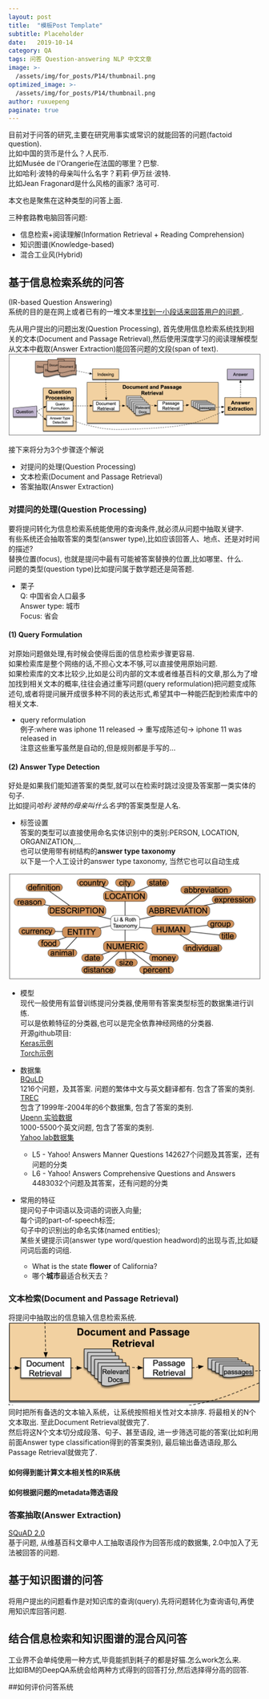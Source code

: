 ```yaml
---
layout: post
title:  "模板Post Template"
subtitle: Placeholder
date:   2019-10-14
category: QA
tags: 问答 Question-answering NLP 中文文章
image: >-
  /assets/img/for_posts/P14/thumbnail.png
optimized_image: >-
  /assets/img/for_posts/P14/thumbnail.png
author: ruxuepeng
paginate: true
---
```

目前对于问答的研究,主要在研究用事实或常识的就能回答的问题(factoid question).  
比如中国的货币是什么？人民币.    
比如Musée de l'Orangerie在法国的哪里？巴黎.  
比如哈利·波特的母亲叫什么名字？莉莉·伊万丝·波特.  
比如Jean Fragonard是什么风格的画家? 洛可可.    

本文也是聚焦在这种类型的问答上面.

三种套路教电脑回答问题:
* 信息检索+阅读理解(Information Retrieval + Reading Comprehension)
* 知识图谱(Knowledge-based)
* 混合工业风(Hybrid)

## 基于信息检索系统的问答  
(IR-based Question Answering)  
系统的目的是在网上或者已有的一堆文本里<ins>找到一小段话来回答用户的问题 </ins>.  

先从用户提出的问题出发(Question Processing), 首先使用信息检索系统找到相关的文本(Document and Passage Retrieval),然后使用深度学习的阅读理解模型从文本中截取(Answer Extraction)能回答问题的文段(span of text).  
<img src="/assets/img/for_posts/P14/IR_based_qa.png" alt="信息检索"/>

接下来将分为3个步骤逐个解说    
* 对提问的处理(Question Processing)  
* 文本检索(Document and Passage Retrieval)  
* 答案抽取(Answer Extraction)

### 对提问的处理(Question Processing)  
要将提问转化为信息检索系统能使用的查询条件,就必须从问题中抽取关键字.  
有些系统还会抽取答案的类型(answer type),比如应该回答人、地点、还是对时间的描述?  
替换位置(focus), 也就是提问中最有可能被答案替换的位置,比如哪里、什么.   
问题的类型(question type)比如提问属于数学题还是简答题.    
* 栗子  
Q: 中国省会人口最多  
Answer type: 城市  
Focus: 省会  

#### (1) Query Formulation  
对原始问题做处理,有时候会使得后面的信息检索步骤更容易.  
如果检索库是整个网络的话,不担心文本不够,可以直接使用原始问题.  
如果检索库的文本比较少,比如是公司内部的文本或者维基百科的文章,那么为了增加找到相关文本的概率,往往会通过重写问题(query reformulation)把问题变成陈述句,或者将提问展开成很多种不同的表达形式,希望其中一种能匹配到检索库中的相关文本.  
* query reformulation  
例子:where was iphone 11 released -> 重写成陈述句-> iphone 11 was released in  
注意这些重写虽然是自动的,但是规则都是手写的...




#### (2) Answer Type Detection  
好处是如果我们能知道答案的类型,就可以在检索时跳过没提及答案那一类实体的句子.  
比如提问<cite>哈利·波特的母亲叫什么名字</cite>的答案类型是人名.
* 标签设置  
答案的类型可以直接使用命名实体识别中的类别:PERSON, LOCATION, ORGANIZATION,...  
也可以使用带有树结构的**answer type taxonomy**  
以下是一个人工设计的answer type taxonomy, 当然它也可以自动生成  
<img src="/assets/img/for_posts/P14/answer_type_taxonomy.png" alt="信息检索"/>


* 模型  
现代一般使用有监督训练提问分类器,使用带有答案类型标签的数据集进行训练.  
可以是依赖特征的分类器,也可以是完全依靠神经网络的分类器.  
开源github项目:   
[Keras示例](https://github.com/tim5go/cnn-question-classification-keras/blob/master/main.py)  
[Torch示例](https://github.com/kearnsw/question-type-classification/blob/master/code/sc/models/sentence_classifier.py)

* 数据集    
[BQuLD](https://github.com/tim5go/cnn-question-classification-keras/blob/master/data/question_labels.json)  
1216个问题，及其答案. 问题的繁体中文与英文翻译都有. 包含了答案的类别.  
[TREC](https://trec.nist.gov/data/qa.html)  
包含了1999年-2004年的6个数据集, 包含了答案的类别.  
[Upenn 实验数据](https://cogcomp.seas.upenn.edu/Data/QA/QC/)  
1000-5500个英文问题, 包含了答案的类别.  
[Yahoo lab数据集](https://webscope.sandbox.yahoo.com/catalog.php?datatype=l)
    * L5 - Yahoo! Answers Manner Questions
    142627个问题及其答案，还有问题的分类  
    * L6 - Yahoo! Answers Comprehensive Questions and Answers
    4483032个问题及其答案，还有问题的分类  


* 常用的特征  
提问句子中词语以及词语的词嵌入向量;  
每个词的part-of-speech标签;  
句子中的识别出的命名实体(named entities);  
某些关键提示词(answer type word/question headword)的出现与否,比如疑问词后面的词组.  
    * What is the state **flower** of California?
    * 哪个**城市**最适合秋天去？  

### 文本检索(Document and Passage Retrieval)  
将提问中抽取出的信息输入信息检索系统.  
<img src="/assets/img/for_posts/P14/passage_retrieval.png" alt="文本检索"/>  
同时把所有备选的文本输入系统，让系统按照相关性对文本排序. 将最相关的N个文本取出. 至此Document Retrieval就做完了.  
然后将这N个文本切分成段落、句子、甚至语段, 进一步筛选可能的答案(比如利用前面Answer type classification得到的答案类别),
最后输出备选语段,那么Passage Retrieval就做完了.  

#### 如何得到能计算文本相关性的IR系统  
#### 如何根据问题的metadata筛选语段


### 答案抽取(Answer Extraction)
[SQuAD 2.0](https://rajpurkar.github.io/SQuAD-explorer/)  
基于问题, 从维基百科文章中人工抽取语段作为回答形成的数据集, 2.0中加入了无法被回答的问题.





## 基于知识图谱的问答
将用户提出的问题看作是对知识库的查询(query).先将问题转化为查询语句,再使用知识库回答问题.  

## 结合信息检索和知识图谱的混合风问答  
工业界不会单纯使用一种方式,毕竟能抓到耗子的都是好猫.怎么work怎么来.  
比如IBM的DeepQA系统会给两种方式得到的回答打分,然后选择得分高的回答.  

##如何评价问答系统    
